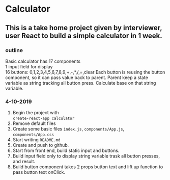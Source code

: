 # Calculator
## This is a take home project given by interviewer, user React to build a simple calculator in 1 week.

### outline
Basic calculator has 17 components<br>
1 input field for display<br>
16 buttons: 0,1,2,3,4,5,6,7,8,9,+,-,*,/,=,clear
Each button is reusing the button component, so it can pass value back to parent.
Parent keep a state variable as string tracking all button press.
Calculate base on that string variable.

### 4-10-2019
1. Begin the project with<br>
`create-react-app calculator`
2. Remove default files
3. Create some basic files `index.js`, `components/App.js`, `components/App.css`
4. Start writing `README.md`
5. Create and push to github.
6. Start from front end, build static input and buttons.
7. Build input field only to display string variable trask all button presses, and result.
8. Build button component takes 2 props button text and lift up function to pass button text onClick.
